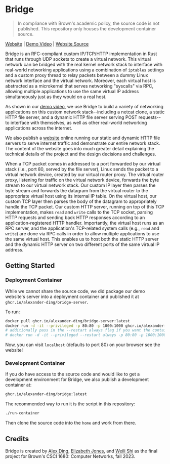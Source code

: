# Bridge

> In compliance with Brown's academic policy, the source code is not published.
This repository only houses the development container source.

[Website](https://alexding.me/bridge) | [Demo Video](https://www.youtube.com/watch?v=E2NQlRVIX6Q) | [Website Source](https://github.com/alexander-ding/bridge-website)

Bridge is an RFC-compliant custom IP/TCP/HTTP implementation in Rust that runs through UDP sockets to create a virtual network.
This virtual network can be bridged with the real kernel network stack to interface with real-world networking applications using a combination of `iptables` settings and a custom proxy thread to relay packets between a dummy Linux network interface and the virtual network.
Moreover, each virtual host is abstracted as a microkernel that serves networking "syscalls" via RPC, allowing multiple applications to use the same virtual IP address simultaneously just as they would on a real host.

As shown in our [demo video](https://www.youtube.com/watch?v=E2NQlRVIX6Q), we use Bridge to build a variety of networking applications on this custom network stack--including a netcat clone, a static HTTP file server, and a dynamic HTTP file server serving POST requests--to interface with themselves, as well as other real-world networking applications across the internet.

We also publish a [website](https://alexding.me/bridge) online running our static and dynamic HTTP file servers to serve internet traffic and demonstrate our entire network stack.
The content of the website goes into much greater detail explaining the technical details of the project and the design decisions and challenges.

When a TCP packet comes in addressed to a port forwarded by our virtual stack (i.e., port 80, served by the file server), Linux sends the packet to a virtual network device, created by our virtual router proxy.
The virtual router proxy, listening for traffic on the virtual network device, forwards the byte stream to our virtual network stack.
Our custom IP layer then parses the byte stream and forwards the datagram from the virtual router to the appropriate virtual host using its internal IP table.
On the virtual host, our custom TCP layer then parses the body of the datagram to appropriately handle the TCP packet.
Our custom HTTP server, running on top of this TCP implementation, makes `read` and `write` calls to the TCP socket, parsing HTTP requests and sending back HTTP responses according to an application-registered HTTP handler.
Importantly, the virtual host runs as an RPC server, and the application's TCP-related system calls (e.g., `read` and `write`) are done via RPC calls in order to allow multiple applications to use the same virtual host.
This enables us to host both the static HTTP server and the dynamic HTTP server on two different ports of the same virtual IP address.

## Getting Started

### Deployment Container

While we cannot share the source code, we did package our demo website's server into a deployment container and published it at `ghcr.io/alexander-ding/bridge-server`.

To run:

```bash
docker pull ghcr.io/alexander-ding/bridge-server:latest 
docker run -d -it --privileged -p 80:80 -p 1000:1000 ghcr.io/alexander-ding/bridge-server:latest
# additionally pass in the --restart always flag if you want the container to always restart when stopped (such as when the system shuts down)
# docker run -d -it --privileged --restart always -p 80:80 -p 1000:1000 ghcr.io/alexander-ding/bridge-server:latest
```

Now, you can visit `localhost` (defaults to port 80) on your browser see the website!

### Development Container

If you do have access to the source code and would like to get a development environment for Bridge, we also publish a development container at:

```bash
ghcr.io/alexander-ding/bridge:latest
```

The recommended way to run it is the script in this repository:

```bash
./run-container
```

Then clone the source code into the `home` and work from there.

## Credits

Bridge is created by [Alex Ding](https://github.com/alexander-ding), [Elizabeth Jones](https://github.com/L1Z3), and [Weili Shi](https://github.com/WillyKidd) as the final project for Brown's CSCI 1680: Computer Networks, fall 2023.
